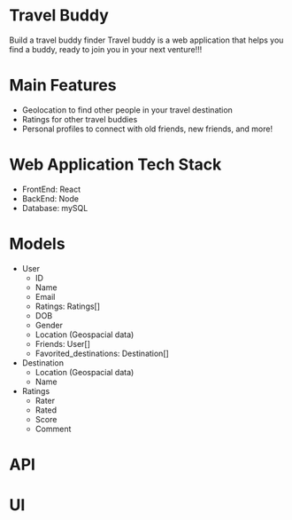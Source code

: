# Travel Buddy
Build a travel buddy finder
Travel buddy is a web application that helps you find a buddy, ready to join you in your next venture!!!

# Main Features
<ul>
<li>Geolocation to find other people in your travel destination </li>
<li>Ratings for other travel buddies </li>
<li>Personal profiles to connect with old friends, new friends, and more! </li>
</ul>

# Web Application Tech Stack
<ul>
<li>FrontEnd: React</li>
<li>BackEnd: Node</li>
<li>Database: mySQL </li>
</ul>

# Models
<ul>
  <li>User 
    <ul>
       <li>ID</li>
       <li>Name</li>
       <li>Email</li>
       <li>Ratings: Ratings[]</li>
       <li>DOB</li>
       <li>Gender</li>
       <li>Location (Geospacial data)</li>
       <li>Friends: User[]</li>
       <li>Favorited_destinations: Destination[]</li>
    </ul>
  </li>
  <li>Destination
    <ul>
      <li>Location (Geospacial data)</li>
      <li>Name</li>
    </ul>
  </li>
  <li>Ratings
    <ul>
      <li>Rater</li>
      <li>Rated</li>
      <li>Score</li>
      <li>Comment</li>
    </ul>
  </li>
</ul>

# API

# UI
